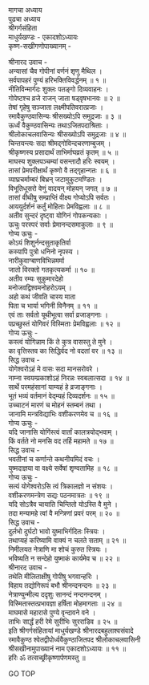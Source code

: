 मागचा अध्याय  
पुढचा अध्याय  
श्रीगर्गसंहिता  
माधुर्यखण्डः - एकादशोऽध्यायः  
कृष्ण-सखीगणोपाख्यानम् -  
  
श्रीनारद उवाच -  
अन्यासां चैव गोपीनां वर्णनं शृणु मैथिल ।  
सर्वपापहरं पुण्यं हरिभक्तिविवर्द्धनम् ॥ १ ॥  
नीतिविन्मार्गदः शुक्लः पतङ्गो दिव्यवाहनः ।  
गोपेष्टश्च व्रजे राजन् जाता षड्वृषभानवः ॥ २ ॥  
तेषां गृहेषु सञ्जाता लक्ष्मीपतिवरात्प्रजाः ।  
रमावैकुण्ठवासिन्यः श्रीसख्योऽपि समुद्रजाः ॥ ३ ॥  
ऊर्ध्वं वैकुण्ठवासिन्यः तथाऽजितपदाश्रिताः ।  
श्रीलोकाचलवासिन्यः श्रीसख्योऽपि समुद्रजाः ॥ ४ ॥  
चिन्तयन्त्यः सदा श्रीमद्‌‌गोविन्दचरणाम्बुजम् ।  
श्रीकृष्णस्य प्रसादार्थं ताभिर्माघव्रतं कृतम् ॥ ५ ॥  
माघस्य शुक्लपञ्चम्यां वसन्तादौ हरिः स्वयम् ।  
तासां प्रेमपरीक्षार्थं कृष्णो वै तद्गृहान्गतः ॥ ६ ॥  
व्याघ्रचर्माम्बरं बिभ्रन् जटामुकुटमण्डितः ।  
विभूतिधूसरो वेणुं वादयन् मोहयन् जगत् ॥ ७ ॥  
तासां वीथीषु सम्प्राप्तिं वीक्ष्य गोप्योऽपि सर्वतः ।  
आययुर्दर्शनं कर्तुं मोहिताः प्रेमविह्वलाः ॥ ८ ॥  
अतीव सुन्दरं दृष्ट्वा योगिनं गोपकन्यकाः ।  
ऊचुः परस्परं सर्वाः प्रेमानन्दसमाकुलाः ॥ ९ ॥  
गोप्य ऊचुः -  
कोऽयं शिशुर्नन्दसुताकृतिर्वा  
कस्यापि पुत्रो धनिनो नृपस्य ।  
नारीकुवाग्बाणविभिन्नमर्मा  
जातो विरक्तो गतकृत्यकर्मा ॥ १० ॥  
अतीव रम्यः सुकुमारदेहो  
मनोजवद्विश्वमनोहरोऽयम् ।  
अहो कथं जीवति चास्य माता  
पिता च भार्या भगिनी विनैनम् ॥ ११ ॥  
एवं ताः सर्वतो यूथीभूत्वा सर्वा व्रजाङ्गनाः ।  
पप्रच्छुस्तं योगिवरं विस्मिताः प्रेमविह्वलाः ॥ १२ ॥  
गोप्य ऊचुः -  
कस्त्वं योगिन्नाम किं ते कुत्र वासस्तु ते मुने ।  
का वृत्तिस्तव का सिद्धिर्वद नो वदतां वर ॥ १३ ॥  
सिद्ध उवाच -  
योगेश्वरोऽहं मे वासः सदा मानसरोवरे ।  
नाम्ना स्वयम्प्रकाशोऽहं निरन्नः स्वबलात्सदा ॥ १४ ॥  
सार्थे परमहंसानां याम्यहं हे व्रजाङ्गनाः ।  
भूतं भव्यं वर्तमानं वेद्म्यहं दिव्यदर्शनः ॥ १५ ॥  
उच्चाटनं मारणं च मोहनं स्तम्बनं तथा ।  
जानामि मन्त्रविद्याभिः वशीकरणमेव च ॥ १६ ॥  
गोप्य ऊचुः -  
यदि जानासि योगिंस्त्वं वार्तां कालत्रयोद्‌भवाम् ।  
किं वर्तते नो मनसि वद तर्हि महामते ॥ १७ ॥  
सिद्ध उवाच -  
भवतीनां च कर्णान्ते कथनीयमिदं वचः ।  
युष्मदाज्ञया वा वक्ष्ये सर्वेषां शृण्वतामिह ॥ १८ ॥  
गोप्य ऊचुः -  
सत्यं योगेश्वरोऽसि त्वं त्रिकालज्ञो न संशयः ।  
वशीकरणमन्त्रेण सद्यः पठनमात्रतः ॥ १९ ॥  
यदि सोऽत्रैव चायाति चिन्तितो योऽस्ति वै मुने ।  
तदा मन्यामहे त्वां वै मन्त्रिणां प्रवरं परम् ॥ २० ॥  
सिद्ध उवाच -  
दुर्लभो दुर्घटो भावो युष्माभिर्गदितः स्त्रियः ।  
तथाप्यहं करिष्यामि वाक्यं न चलते सताम् ॥ २१ ॥  
निमीलयत नेत्राणि मा शोचं कुरुत स्त्रियः ।  
भविष्यति न सन्देहो युष्माकं कार्यमेव च ॥ २२ ॥  
श्रीनारद उवाच -  
तथेति मीलिताक्षीषु गोपीषु भगवान्हरिः ।  
विहाय तद्योगिरूपं बभौ श्रीनन्दनन्दनः ॥ २३ ॥  
नेत्राण्युन्मील्य ददृशुः सानन्दं नन्दनन्दनम् ।  
विस्मितास्तत्प्रभावज्ञा हर्षिता मोहमागताः ॥ २४ ॥  
माघमासे महारासे पुण्ये वृन्दावने वने ।  
ताभिः सार्द्धं हरी रेमे सुरीभिः सुरराडिव ॥ २५ ॥  
इति श्रीगर्गसंहितायां माधुर्यखण्डे श्रीनारदबहुलाश्वसंवादे  
रमावैकुण्ठ श्वेतद्वीपोर्ध्ववैकुण्ठाजितपद श्रीलोकाचलवासिनी  
श्रीसखीनामुपाख्यानं नाम एकादशोऽध्यायः ॥ ११ ॥  
हरिः ॐ तत्सच्छ्रीकृष्णार्पणमस्तु ॥  
  
GO TOP
